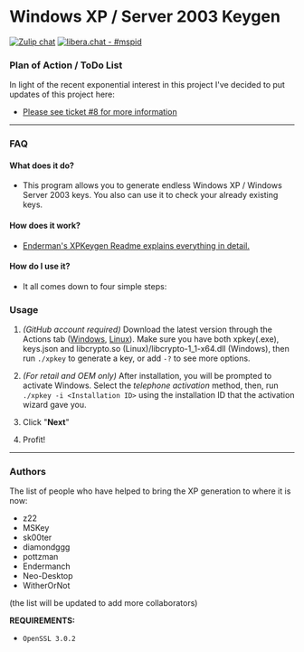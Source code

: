 # **Windows XP / Server 2003 Keygen**

[![Zulip chat](https://img.shields.io/badge/zulip-join_chat-brightgreen.svg)](https://umskt.zulipchat.com) 
[![libera.chat - #mspid](https://img.shields.io/badge/libera.chat-%23mspid-brightgreen)](https://web.libera.chat/gamja/?nick=Guest?#mspid)

### **Plan of Action / ToDo List**

In light of the recent exponential interest in this project I've decided to put updates of this project here:

* [Please see ticket #8 for more information](https://github.com/Neo-Desktop/WindowsXPKg/issues/8)


------

### **FAQ**

#### **What does it do?**

* This program allows you to generate endless Windows XP / Windows Server 2003 keys.
  You also can use it to check your already existing keys.

#### **How does it work?**

* [Enderman's XPKeygen Readme explains everything in detail.](https://github.com/Endermanch/XPKeygen)

#### **How do I use it?**

* It all comes down to four simple steps:


### **Usage**
1. *(GitHub account required)* Download the latest version through the Actions tab ([Windows](https://github.com/Neo-Desktop/WindowsXPKg/actions/workflows/windows.yml), [Linux](https://github.com/Neo-Desktop/WindowsXPKg/actions/workflows/linux.yml)). Make sure you have both xpkey(.exe), keys.json and libcrypto.so (Linux)/libcrypto-1_1-x64.dll (Windows), then run `./xpkey` to generate a key, or add `-?` to see more options.

2. *(For retail and OEM only)* After installation, you will be prompted to activate Windows. Select the *telephone activation* method, then, run `./xpkey -i <Installation ID>` using the installation ID that the activation wizard gave you.

3. Click "**Next**"

4. Profit!


------


### Authors
The list of people who have helped to bring the XP generation to where it is now:
* z22
* MSKey
* sk00ter
* diamondggg
* pottzman
* Endermanch
* Neo-Desktop
* WitherOrNot

(the list will be updated to add more collaborators)

**REQUIREMENTS:**

* `OpenSSL 3.0.2`
